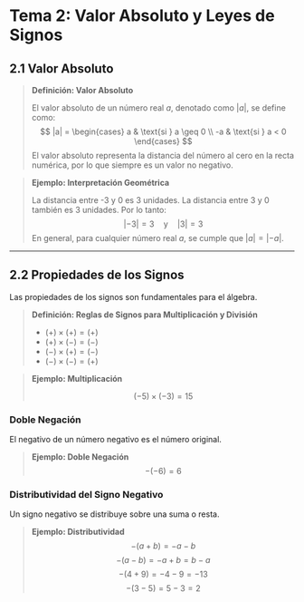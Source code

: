 # Tema 2: Valor Absoluto y Leyes de Signos

## 2.1 Valor Absoluto

> **Definición: Valor Absoluto**
> 
> El valor absoluto de un número real $a$, denotado como $|a|$, se define como:
> $$ |a| = \begin{cases} a & \text{si } a \geq 0 \\ -a & \text{si } a < 0 \end{cases} $$
> El valor absoluto representa la distancia del número al cero en la recta numérica, por lo que siempre es un valor no negativo.

> **Ejemplo: Interpretación Geométrica**
> 
> La distancia entre -3 y 0 es 3 unidades. La distancia entre 3 y 0 también es 3 unidades.
> Por lo tanto:
> $$ |-3| = 3 \quad \text{y} \quad |3| = 3 $$
> En general, para cualquier número real $a$, se cumple que $|a| = |-a|$.

---

## 2.2 Propiedades de los Signos

Las propiedades de los signos son fundamentales para el álgebra.

> **Definición: Reglas de Signos para Multiplicación y División**
> 
> - $(+) \times (+) = (+)$
> - $(+) \times (-) = (-)$
> - $(-) \times (+) = (-)$
> - $(-) \times (-) = (+)$

> **Ejemplo: Multiplicación**
> 
> $$ (-5) \times (-3) = 15 $$

### Doble Negación

El negativo de un número negativo es el número original.

> **Ejemplo: Doble Negación**
> $$ -(-6) = 6 $$

### Distributividad del Signo Negativo

Un signo negativo se distribuye sobre una suma o resta.

> **Ejemplo: Distributividad**
> $$ -(a+b) = -a - b $$
> $$ -(a-b) = -a + b = b - a $$
> $$ -(4+9) = -4-9 = -13 $$
> $$ -(3-5) = 5-3 = 2 $$

